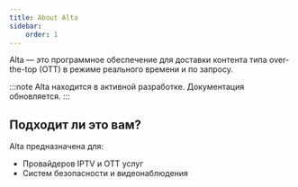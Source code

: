 ```yaml
---
title: About Alta
sidebar:
    order: 1
---
```


Alta — это программное обеспечение для доставки контента типа over-the-top (OTT) в режиме реального времени и по запросу.

:::note
Alta находится в активной разработке. Документация обновляется.
:::

## Подходит ли это вам?

Alta предназначена для:

- Провайдеров IPTV и OTT услуг
- Систем безопасности и видеонаблюдения